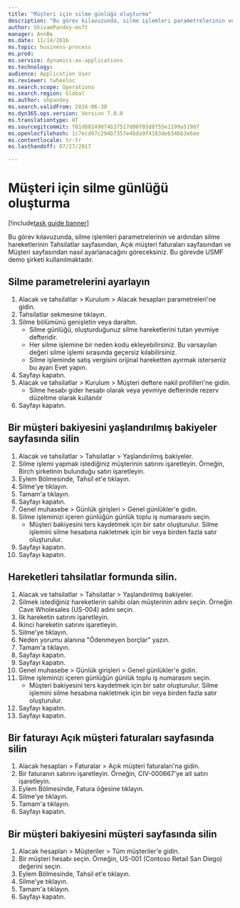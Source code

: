 ```yaml
--- 
title: "Müşteri için silme günlüğü oluşturma"
description: "Bu görev kılavuzunda, silme işlemleri parametrelerinin ve ardından silme hareketlerinin Tahsilatlar sayfasından, Açık müşteri faturaları sayfasından ve Müşteri sayfasından nasıl ayarlanacağını göreceksiniz."
author: ShivamPandey-msft
manager: AnnBe
ms.date: 11/14/2016
ms.topic: business-process
ms.prod: 
ms.service: dynamics-ax-applications
ms.technology: 
audience: Application User
ms.reviewer: twheeloc
ms.search.scope: Operations
ms.search.region: Global
ms.author: shpandey
ms.search.validFrom: 2016-06-30
ms.dyn365.ops.version: Version 7.0.0
ms.translationtype: HT
ms.sourcegitcommit: f01d88149074b37517d00f03d8f55e1199a5198f
ms.openlocfilehash: 1c7ecd07c294b7357e4bda9f4183deb346b3e6ee
ms.contentlocale: tr-tr
ms.lasthandoff: 07/27/2017

---
```

# <a name="create-a-write-off-journal-for-a-customer"></a>Müşteri için silme günlüğü oluşturma

[!include[task guide banner](../../includes/task-guide-banner.md)]

Bu görev kılavuzunda, silme işlemleri parametrelerinin ve ardından silme hareketlerinin Tahsilatlar sayfasından, Açık müşteri faturaları sayfasından ve Müşteri sayfasından nasıl ayarlanacağını göreceksiniz. Bu görevde USMF demo şirketi kullanılmaktadır.


## <a name="set-up-the-write-off-parameters"></a>Silme parametrelerini ayarlayın
1. Alacak ve tahsilatlar > Kurulum > Alacak hesapları parametreleri'ne gidin.
2. Tahsilatlar sekmesine tıklayın.
3. Silme bölümünü genişletin veya daraltın.
    * Silme günlüğü, oluşturduğunuz silme hareketlerini tutan yevmiye defteridir.  
    * Her silme işlemine bir neden kodu ekleyebilirsiniz. Bu varsayılan değeri silme işlemi sırasında geçersiz kılabilirsiniz.  
    * Silme işleminde satış vergisini orijinal hareketten ayırmak isterseniz bu ayarı Evet yapın.  
4. Sayfayı kapatın.
5. Alacak ve tahsilatlar > Kurulum > Müşteri deftere nakil profilleri'ne gidin.
    * Silme hesabı gider hesabı olarak veya yevmiye defterinde rezerv düzeltme olarak kullanılır   
6. Sayfayı kapatın.

## <a name="write-off-a-customer-balance-from-the-aged-balances-page"></a>Bir müşteri bakiyesini yaşlandırılmış bakiyeler sayfasında silin
1. Alacak ve tahsilatlar > Tahsilatlar > Yaşlandırılmış bakiyeler.
2. Silme işlemi yapmak istediğiniz müşterinin satırını işaretleyin. Örneğin, Birch şirketinin bulunduğu satırı işaretleyin.
3. Eylem Bölmesinde, Tahsil et'e tıklayın.
4. Silme'ye tıklayın.
5. Tamam'a tıklayın.
6. Sayfayı kapatın.
7. Genel muhasebe > Günlük girişleri > Genel günlükler'e gidin.
8. Silme işleminizi içeren günlüğün günlük toplu iş numarasını seçin.
    * Müşteri bakiyesini ters kaydetmek için bir satır oluşturulur. Silme işlemini silme hesabına nakletmek için bir veya birden fazla satır oluşturulur.  
9. Sayfayı kapatın.
10. Sayfayı kapatın.

## <a name="write-off-transactions-from-the-collections-form"></a>Hareketleri tahsilatlar formunda silin.
1. Alacak ve tahsilatlar > Tahsilatlar > Yaşlandırılmış bakiyeler.
2. Silmek istediğiniz hareketlerin sahibi olan müşterinin adını seçin. Örneğin Cave Wholesales (US-004) adını seçin.
3. İlk hareketin satırını işaretleyin.
4. İkinci hareketin satırını işaretleyin.
5. Silme'ye tıklayın.
6. Neden yorumu alanına "Ödenmeyen borçlar" yazın.
7. Tamam'a tıklayın.
8. Sayfayı kapatın.
9. Sayfayı kapatın.
10. Genel muhasebe > Günlük girişleri > Genel günlükler'e gidin.
11. Silme işleminizi içeren günlüğün günlük toplu iş numarasını seçin.
    * Müşteri bakiyesini ters kaydetmek için bir satır oluşturulur. Silme işlemini silme hesabına nakletmek için bir veya birden fazla satır oluşturulur.  
12. Sayfayı kapatın.
13. Sayfayı kapatın.

## <a name="write-off-an-invoice-from-the-open-customers-invoices-page"></a>Bir faturayı Açık müşteri faturaları sayfasında silin
1. Alacak hesapları > Faturalar > Açık müşteri faturaları'na gidin.
2. Bir faturanın satırını işaretleyin. Örneğin, CIV-000667'ye ait satırı işaretleyin.
3. Eylem Bölmesinde, Fatura öğesine tıklayın.
4. Silme'ye tıklayın.
5. Tamam'a tıklayın.
6. Sayfayı kapatın.

## <a name="write-off-a-customer-balance-from-the-customer-page"></a>Bir müşteri bakiyesini müşteri sayfasında silin
1. Alacak hesapları > Müşteriler > Tüm müşteriler'e gidin.
2. Bir müşteri hesabı seçin. Örneğin, US-001 (Contoso Retail San Diego) değerini seçin.
3. Eylem Bölmesinde, Tahsil et'e tıklayın.
4. Silme'ye tıklayın.
5. Tamam'a tıklayın.
6. Sayfayı kapatın.


